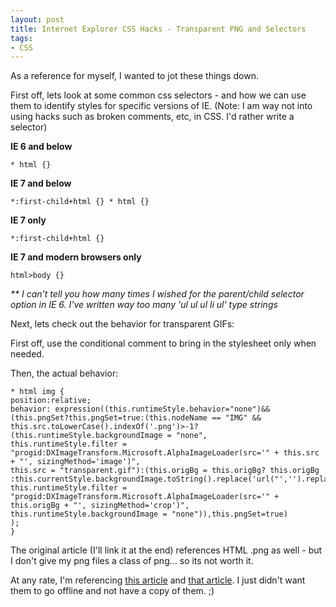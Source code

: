 ```yaml
---
layout: post
title: Internet Explorer CSS Hacks - Transparent PNG and Selectors
tags:
- CSS
---
```


As a reference for myself, I wanted to jot these things down.

First off, lets look at some common css selectors - and how we can use them to identify styles for specific versions of IE.  (Note: I am way not into using hacks such as broken comments, etc, in CSS.  I'd rather write a selector)

**IE 6 and below**

    * html {}

**IE 7 and below**
    
    *:first-child+html {} * html {}

**IE 7 only**
    
    *:first-child+html {}

**IE 7 and modern browsers only**
    
    html>body {}

_** I can't tell you how many times I wished for the parent/child selector option in IE 6.  I've written way too many 'ul ul ul li ul' type strings_

Next, lets check out the behavior for transparent GIFs:

First off, use the conditional comment to bring in the stylesheet only when needed.

Then, the actual behavior:

    * html img {
    position:relative;
    behavior: expression((this.runtimeStyle.behavior="none")&&(this.pngSet?this.pngSet=true:(this.nodeName == "IMG" && this.src.toLowerCase().indexOf('.png')>-1?(this.runtimeStyle.backgroundImage = "none",
    this.runtimeStyle.filter = "progid:DXImageTransform.Microsoft.AlphaImageLoader(src='" + this.src + "', sizingMethod='image')",
    this.src = "transparent.gif"):(this.origBg = this.origBg? this.origBg :this.currentStyle.backgroundImage.toString().replace('url("','').replace('")',''),
    this.runtimeStyle.filter = "progid:DXImageTransform.Microsoft.AlphaImageLoader(src='" + this.origBg + "', sizingMethod='crop')",
    this.runtimeStyle.backgroundImage = "none")),this.pngSet=true)
    );
    }

The original article (I'll link it at the end) references HTML .png as well - but I don't give my png files a class of png... so its not worth it.

At any rate, I'm referencing [this article](http://www.noupe.com/better-design/7-css-hacks-you-cannt-live-without.html) and [that article](http://komodomedia.com/blog/index.php/2007/11/05/css-png-image-fix-for-ie/).  I just didn't want them to go offline and not have a copy of them. ;)
